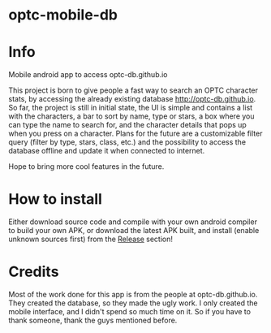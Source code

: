 # optc-mobile-db
# Info
Mobile android app to access optc-db.github.io

This project is born to give people a fast way to search an OPTC character stats, by accessing the already existing database http://optc-db.github.io.
So far, the project is still in initial state, the UI is simple and contains a list with the characters, a bar to sort by name, type or stars, a box where you can type the name to search for, and the character details that pops up when you press on a character. Plans for the future are a customizable filter query (filter by type, stars, class, etc.) and the possibility to access the database offline and update it when connected to internet.

Hope to bring more cool features in the future.

# How to install
Either download source code and compile with your own android compiler to build your own APK, or download the latest APK built, and install (enable unknown sources first) from the [Release](https://github.com/paolo-optc/optc-mobile-db/releases/tag/1.0) section!

# Credits

Most of the work done for this app is from the people at optc-db.github.io. They created the database, so they made the ugly work. I only created the mobile interface, and I didn't spend so much time on it. So if you have to thank someone, thank the guys mentioned before. 
